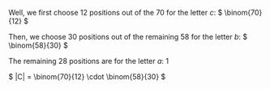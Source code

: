 Well, we first choose 12 positions out of the 70 for the letter $c$: $ \binom{70}{12} $

Then, we choose 30 positions out of the remaining 58 for the letter $b$: $ \binom{58}{30} $

The remaining 28 positions are for the letter $a$: 1

$ |C| = \binom{70}{12} \cdot \binom{58}{30} $
